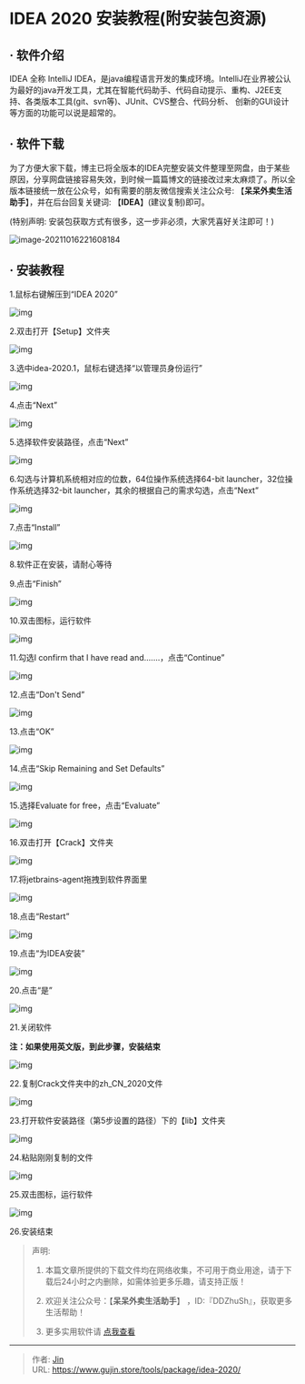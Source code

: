 # IDEA 2020 安装教程(附安装包资源)


## · 软件介绍
IDEA 全称 IntelliJ IDEA，是java编程语言开发的集成环境。IntelliJ在业界被公认为最好的java开发工具，尤其在智能代码助手、代码自动提示、重构、J2EE支持、各类版本工具(git、svn等)、JUnit、CVS整合、代码分析、 创新的GUI设计等方面的功能可以说是超常的。

## · 软件下载
为了方便大家下载，博主已将全版本的IDEA完整安装文件整理至网盘，由于某些原因，分享网盘链接容易失效，到时候一篇篇博文的链接改过来太麻烦了。所以全版本链接统一放在公众号，如有需要的朋友微信搜索关注公众号: 【**呆呆外卖生活助手**】，并在后台回复关键词: 【**IDEA**】(建议复制)即可。

(特别声明: 安装包获取方式有很多，这一步非必须，大家凭喜好关注即可！)

![image-20211016221608184](https://img.gujin.store/img/image-20211016221608184.png)

## · 安装教程

1.鼠标右键解压到“IDEA 2020”

![img](https://img.gujin.store/img/v2-f6bc01be0c973de276a1071c0726e059_720w.png)

2.双击打开【Setup】文件夹

![img](https://img.gujin.store/img/v2-a19ae0b9a3bf0ab2e99d2f21228bd743_720w.png)

3.选中idea-2020.1，鼠标右键选择“以管理员身份运行”

![img](https://img.gujin.store/img/v2-fb776a9eb3db2a394e038d1831472dc4_720w.png)

4.点击“Next”

![img](https://img.gujin.store/img/v2-97780cd014a37103db30cdbc3c428cea_720w.png)

5.选择软件安装路径，点击“Next”

![img](https://img.gujin.store/img/v2-8713b6c1a0b600033435905e15818564_720w.png)

6.勾选与计算机系统相对应的位数，64位操作系统选择64-bit launcher，32位操作系统选择32-bit launcher，其余的根据自己的需求勾选，点击“Next”

![img](https://img.gujin.store/img/v2-a1eba3af858748ffb4fbaf4f304fe63f_720w.png)



7.点击“Install”

![img](https://img.gujin.store/img/v2-99efe8f015382cbace81cf2f57985d6e_720w.png)

8.软件正在安装，请耐心等待

9.点击“Finish”

![img](https://img.gujin.store/img/v2-ea26b19f7306a8826150af73d0c985c2_720w.png)

10.双击图标，运行软件

![img](https://img.gujin.store/img/v2-3415517a678a736698358623cb2f2247_720w.png)

11.勾选I confirm that I have read and.......，点击“Continue”

![img](https://img.gujin.store/img/v2-ac2c86e594dfcec31f63d3ab4dd4f749_720w.png)

12.点击“Don't Send”

![img](https://img.gujin.store/img/v2-c04d54b0c6558e3e9c43c467233a3415_720w.png)



13.点击“OK”

![img](https://img.gujin.store/img/v2-9e23096f808e0a0529e13fef68fcde4f_720w.png)

14.点击“Skip Remaining and Set Defaults”

![img](https://img.gujin.store/img/v2-9d2461337a3e5fbe672569269069dbcb_720w.png)

15.选择Evaluate for free，点击“Evaluate”

![img](https://img.gujin.store/img/v2-9461366d162a730b4f15960a7448ec61_720w.png)

16.双击打开【Crack】文件夹

![img](https://img.gujin.store/img/v2-1766dbd5b9670a1aa58e01250a3ff835_720w.png)

17.将jetbrains-agent拖拽到软件界面里

![img](https://img.gujin.store/img/v2-23307c0d4af44ada1298e5f8880fe9a2_720w.png)

18.点击“Restart”

![img](https://img.gujin.store/img/v2-a28253153f3c240d1c350ae9b0acc1eb_720w.png)

19.点击“为IDEA安装”

![img](https://img.gujin.store/img/v2-9d60084647d7294adb050dbc93080a14_720w.png)

20.点击“是”

![img](https://img.gujin.store/img/v2-ce7df5f9b178ce3e5d2a04cc5cfb8674_720w.png)

21.关闭软件

**注：如果使用英文版，到此步骤，安装结束**

![img](https://img.gujin.store/img/v2-1ee013c8b81e944e674e644488be0dd7_720w.png)

22.复制Crack文件夹中的zh_CN_2020文件

![img](https://img.gujin.store/img/v2-fbe5076cd201d0485f0ee0c11025e63b_720w.png)

23.打开软件安装路径（第5步设置的路径）下的【lib】文件夹

![img](https://img.gujin.store/img/v2-5e9db6a6ca808187020797db871695bb_720w.png)

24.粘贴刚刚复制的文件

![img](https://img.gujin.store/img/v2-05cc8c86d4108c288ca7ab07b8c085e5_720w.png)

25.双击图标，运行软件

![img](https://img.gujin.store/img/v2-483a7d6c42892b23382058eaa606d3ac_720w.png)

26.安装结束




> 声明: 
>
> 1. 本篇文章所提供的下载文件均在网络收集，不可用于商业用途，请于下载后24小时之内删除，如需体验更多乐趣，请支持正版！
>
> 2. 欢迎关注公众号：【**呆呆外卖生活助手**】 ，ID:『DDZhuSh』，获取更多生活帮助！
>
> 3. 更多实用软件请  [点我查看](/tools)

---

> 作者: [Jin](https://img.gujin.store/img/favicon.ico)  
> URL: https://www.gujin.store/tools/package/idea-2020/  

